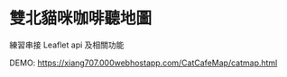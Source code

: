 # 雙北貓咪咖啡聽地圖


練習串接 Leaflet api 及相關功能

DEMO:
https://xiang707.000webhostapp.com/CatCafeMap/catmap.html
